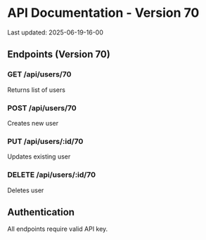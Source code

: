 # API Documentation - Version 70
Last updated: 2025-06-19-16-00

## Endpoints (Version 70)

### GET /api/users/70
Returns list of users

### POST /api/users/70
Creates new user

### PUT /api/users/:id/70
Updates existing user

### DELETE /api/users/:id/70
Deletes user

## Authentication
All endpoints require valid API key.
